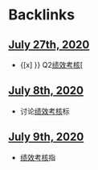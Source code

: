 
# Backlinks
## [July 27th, 2020](<July 27th, 2020.md>)
- {[x] }} Q2[绩效考核](<绩效考核.md>)[

## [July 8th, 2020](<July 8th, 2020.md>)
- 讨论[绩效考核](<绩效考核.md>)标

## [July 9th, 2020](<July 9th, 2020.md>)
- [绩效考核](<绩效考核.md>)指

